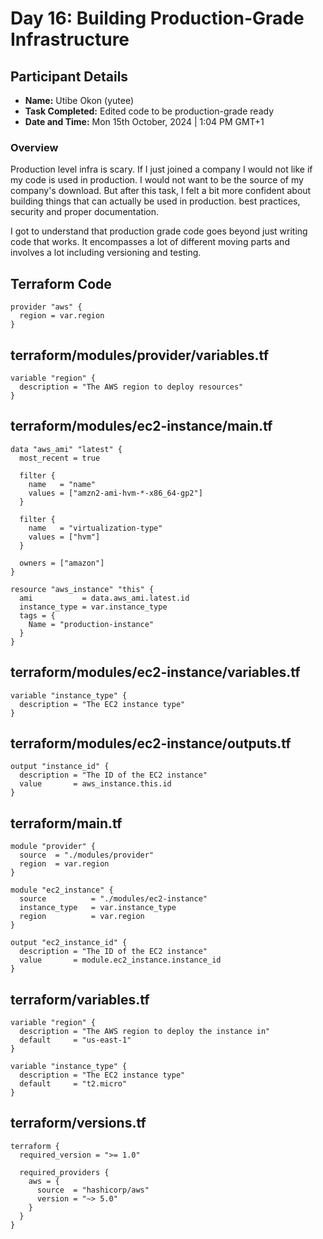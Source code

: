 # Day 16: Building Production-Grade Infrastructure

## Participant Details

- **Name:** Utibe Okon (yutee)
- **Task Completed:** Edited code to be production-grade ready
- **Date and Time:** Mon 15th October, 2024 | 1:04 PM GMT+1

### Overview
Production level infra is scary. If I just joined a company I would not like if my code is used in production. I would not want to be the source of my company's download. But after this task, I felt a bit more confident about building things that can actually be used in production. best practices, security and proper documentation.

I got to understand that production grade code goes beyond just writing code that works. It encompasses a lot of different moving parts and involves a lot including versioning and testing.

## Terraform Code 
```hcl
provider "aws" {
  region = var.region
}
```

## terraform/modules/provider/variables.tf
```hcl
variable "region" {
  description = "The AWS region to deploy resources"
}
```

## terraform/modules/ec2-instance/main.tf
```hcl
data "aws_ami" "latest" {
  most_recent = true

  filter {
    name   = "name"
    values = ["amzn2-ami-hvm-*-x86_64-gp2"]
  }

  filter {
    name   = "virtualization-type"
    values = ["hvm"]
  }

  owners = ["amazon"]
}

resource "aws_instance" "this" {
  ami           = data.aws_ami.latest.id
  instance_type = var.instance_type
  tags = {
    Name = "production-instance"
  }
}
```

## terraform/modules/ec2-instance/variables.tf
```hcl
variable "instance_type" {
  description = "The EC2 instance type"
}
```

## terraform/modules/ec2-instance/outputs.tf
```hcl
output "instance_id" {
  description = "The ID of the EC2 instance"
  value       = aws_instance.this.id
}
```

## terraform/main.tf
```hcl
module "provider" {
  source  = "./modules/provider"
  region  = var.region
}

module "ec2_instance" {
  source          = "./modules/ec2-instance"
  instance_type   = var.instance_type
  region          = var.region
}

output "ec2_instance_id" {
  description = "The ID of the EC2 instance"
  value       = module.ec2_instance.instance_id
}
```

## terraform/variables.tf
```hcl
variable "region" {
  description = "The AWS region to deploy the instance in"
  default     = "us-east-1"
}

variable "instance_type" {
  description = "The EC2 instance type"
  default     = "t2.micro"
}
```

## terraform/versions.tf
```hcl
terraform {
  required_version = ">= 1.0"
  
  required_providers {
    aws = {
      source  = "hashicorp/aws"
      version = "~> 5.0"
    }
  }
}
```